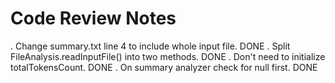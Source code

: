 # Code Review Notes

. Change summary.txt line 4 to include whole input file. DONE
. Split FileAnalysis.readInputFile() into two methods. DONE
. Don't need to initialize totalTokensCount. DONE
. On summary analyzer check for null first. DONE
